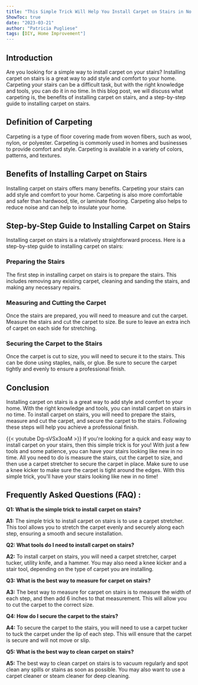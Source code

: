 ```yaml
---
title: "This Simple Trick Will Help You Install Carpet on Stairs in No Time!"
ShowToc: true 
date: "2023-03-21"
author: "Patricia Pugliese" 
tags: [DIY, Home Improvement"]
---
```

## Introduction
Are you looking for a simple way to install carpet on your stairs? Installing carpet on stairs is a great way to add style and comfort to your home. Carpeting your stairs can be a difficult task, but with the right knowledge and tools, you can do it in no time. In this blog post, we will discuss what carpeting is, the benefits of installing carpet on stairs, and a step-by-step guide to installing carpet on stairs. 

## Definition of Carpeting
Carpeting is a type of floor covering made from woven fibers, such as wool, nylon, or polyester. Carpeting is commonly used in homes and businesses to provide comfort and style. Carpeting is available in a variety of colors, patterns, and textures.

## Benefits of Installing Carpet on Stairs
Installing carpet on stairs offers many benefits. Carpeting your stairs can add style and comfort to your home. Carpeting is also more comfortable and safer than hardwood, tile, or laminate flooring. Carpeting also helps to reduce noise and can help to insulate your home.

## Step-by-Step Guide to Installing Carpet on Stairs
Installing carpet on stairs is a relatively straightforward process. Here is a step-by-step guide to installing carpet on stairs: 

### Preparing the Stairs
The first step in installing carpet on stairs is to prepare the stairs. This includes removing any existing carpet, cleaning and sanding the stairs, and making any necessary repairs.

### Measuring and Cutting the Carpet
Once the stairs are prepared, you will need to measure and cut the carpet. Measure the stairs and cut the carpet to size. Be sure to leave an extra inch of carpet on each side for stretching.

### Securing the Carpet to the Stairs
Once the carpet is cut to size, you will need to secure it to the stairs. This can be done using staples, nails, or glue. Be sure to secure the carpet tightly and evenly to ensure a professional finish.

## Conclusion
Installing carpet on stairs is a great way to add style and comfort to your home. With the right knowledge and tools, you can install carpet on stairs in no time. To install carpet on stairs, you will need to prepare the stairs, measure and cut the carpet, and secure the carpet to the stairs. Following these steps will help you achieve a professional finish.

{{< youtube Dg-sVSx3oaM >}} 
If you're looking for a quick and easy way to install carpet on your stairs, then this simple trick is for you! With just a few tools and some patience, you can have your stairs looking like new in no time. All you need to do is measure the stairs, cut the carpet to size, and then use a carpet stretcher to secure the carpet in place. Make sure to use a knee kicker to make sure the carpet is tight around the edges. With this simple trick, you'll have your stairs looking like new in no time!

## Frequently Asked Questions (FAQ) :
**Q1: What is the simple trick to install carpet on stairs?**

**A1:** The simple trick to install carpet on stairs is to use a carpet stretcher. This tool allows you to stretch the carpet evenly and securely along each step, ensuring a smooth and secure installation.

**Q2: What tools do I need to install carpet on stairs?**

**A2:** To install carpet on stairs, you will need a carpet stretcher, carpet tucker, utility knife, and a hammer. You may also need a knee kicker and a stair tool, depending on the type of carpet you are installing.

**Q3: What is the best way to measure for carpet on stairs?**

**A3:** The best way to measure for carpet on stairs is to measure the width of each step, and then add 6 inches to that measurement. This will allow you to cut the carpet to the correct size.

**Q4: How do I secure the carpet to the stairs?**

**A4:** To secure the carpet to the stairs, you will need to use a carpet tucker to tuck the carpet under the lip of each step. This will ensure that the carpet is secure and will not move or slip.

**Q5: What is the best way to clean carpet on stairs?**

**A5:** The best way to clean carpet on stairs is to vacuum regularly and spot clean any spills or stains as soon as possible. You may also want to use a carpet cleaner or steam cleaner for deep cleaning.





